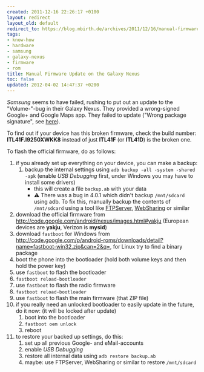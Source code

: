 ```yaml
---
created: 2011-12-16 22:26:17 +0100
layout: redirect
layout_old: default
redirect_to: https://blog.mbirth.de/archives/2011/12/16/manual-firmware-update-on-the-galaxy-nexus.html
tags:
- know-how
- hardware
- samsung
- galaxy-nexus
- firmware
- rom
title: Manual Firmware Update on the Galaxy Nexus
toc: false
updated: 2012-04-02 14:47:37 +0200
---
```


*Samsung* seems to have failed, rushing to put out an update to the "Volume-"-bug in their Galaxy Nexus.
They provided a wrong-signed Google+ and Google Maps app. They failed to update ("Wrong package signature", see [here](http://code.google.com/p/android/issues/detail?id=22435)).

To find out if your device has this broken firmware, check the build number: **ITL41F.I9250XWKK8** instead of just **ITL41F** (or **ITL41D**) is the broken one.

To flash the official firmware, do as follows:

1. if you already set up everything on your device, you can make a backup:
    1. backup the internal settings using `adb backup -all -system -shared -apk` (enable *USB Debugging* first, under Windows you may have to install some drivers)
        * this will create a file `backup.ab` with your data
        * :warning: There was a bug in 4.0.1 which didn't backup `/mnt/sdcard` using adb. To fix this, manually backup the contents of `/mnt/sdcard` using a
          tool like [FTPServer](https://play.google.com/store/apps/details?id=lutey.FTPServer), [WebSharing](https://play.google.com/store/apps/details?id=nextapp.websharing.r1) or similar
1. download the official firmware from <http://code.google.com/android/nexus/images.html#yakju> (European devices are **yakju**, Verizon is **mysid**)
1. download `fastboot` for Windows from <http://code.google.com/p/android-roms/downloads/detail?name=fastboot-win32.zip&can=2&q=>, for Linux try to find a binary package
1. boot the phone into the bootloader (hold both volume keys and then hold the power key)
1. use `fastboot` to flash the bootloader
1. `fastboot reload-bootloader`
1. use `fastboot` to flash the radio firmware
1. `fastboot reload-bootloader`
1. use `fastboot` to flash the main firmware (that ZIP file)
1. if you really need an unlocked bootloader to easily update in the future, do it now: (it will be locked after update)
    1. boot into the bootloader
    1. `fastboot oem unlock`
    1. reboot
1. to restore your backed up settings, do this:
    1. set up all previous Google- and eMail-accounts
    1. enable *USB Debugging*
    1. restore all internal data using `adb restore backup.ab`
    1. maybe: use FTPServer, WebSharing or similar to restore `/mnt/sdcard`